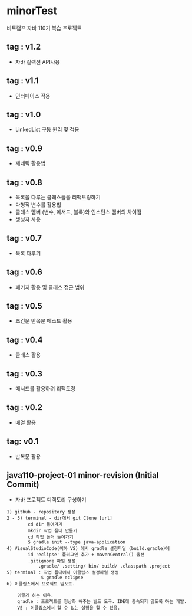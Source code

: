 # minorTest

비트캠프 자바 110기 복습 프로젝트

## tag : v1.2

- 자바 컬렉션 API사용

## tag : v1.1

- 인터페이스 적용

## tag : v1.0

- LinkedList 구동 원리 및 적용

## tag : v0.9

- 제네릭 활용법

## tag : v0.8

- 목록을 다루는 클래스들을 리팩토링하기
- 다형적 변수를 활용법
- 클래스 멤버 (변수, 메서드, 블록)와 인스턴스 멤버의 차이점
- 생성자 사용

## tag : v0.7

- 목록 다루기

## tag : v0.6

- 패키지 활용 및 클래스 접근 범위

## tag : v0.5

- 조건문 반목분 메소드 활용

## tag : v0.4

- 클래스 활용

## tag : v0.3

- 메서드를 활용하려 리팩토링

## tag : v0.2

- 배열 활용

## tag: v0.1

- 반복문 활용


## java110-project-01 minor-revision (Initial Commit)

-   자바 프로젝트 디렉토리 구성하기

```
1) github - repository 생성
2 - 3) terminal - dir에서 git Clone [url]
        cd dir 들어가기
        mkdir 작업 폴더 만들기
        cd 작업 폴더 들어가기
        $ gradle init --type java-application
4) VisualStudioCode(이하 VS) 에서 gradle 설정파일 (build.gradle)에
        id 'eclipse' 플러그인 추가 + mavenCentral() 옵션
        .gitignore 파일 생성
            .gradle/ .setting/ bin/ build/ .classpath .project
5) terminal : 작업 폴더에서 이클립스 설정파일 생성
             $ gradle eclipse
6) 이클립스에서 프로젝트 임포트.

    이렇게 하는 이유.
    gradle : 프로젝트를 형상화 해주는 빌드 도구. IDE에 종속되지 않도록 하는 개발.
    VS : 이클립스에서 할 수 없는 설정을 할 수 있음.
        
```